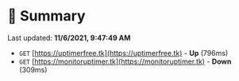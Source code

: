 # 📖 Summary
Last updated: **11/6/2021, 9:47:49 AM**

- `GET` [https://uptimerfree.tk](https://uptimerfree.tk) - **Up** (796ms)
- `GET` [https://monitoruptimer.tk](https://monitoruptimer.tk) - **Down** (309ms)

